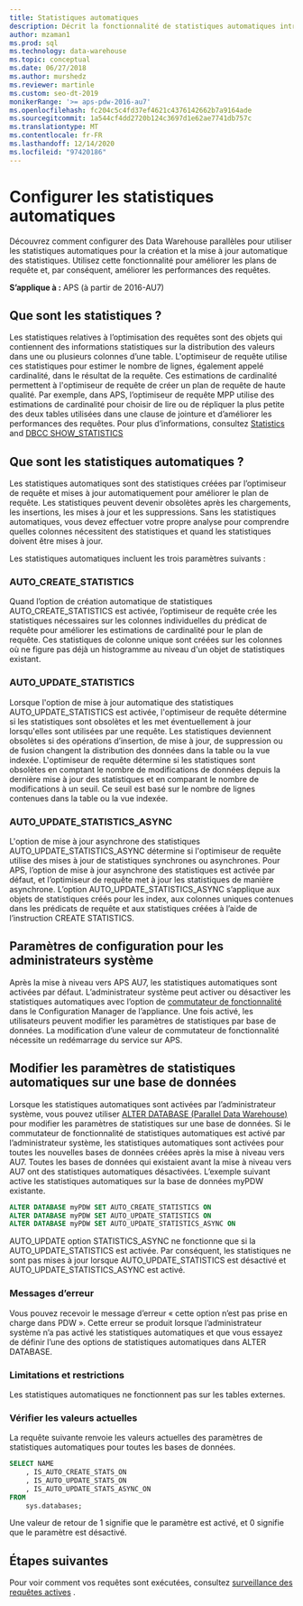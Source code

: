 ```yaml
---
title: Statistiques automatiques
description: Décrit la fonctionnalité de statistiques automatiques introduite dans Analytics Platform System AU7.
author: mzaman1
ms.prod: sql
ms.technology: data-warehouse
ms.topic: conceptual
ms.date: 06/27/2018
ms.author: murshedz
ms.reviewer: martinle
ms.custom: seo-dt-2019
monikerRange: '>= aps-pdw-2016-au7'
ms.openlocfilehash: fc204c5c4fd37ef4621c4376142662b7a9164ade
ms.sourcegitcommit: 1a544cf4dd2720b124c3697d1e62ae7741db757c
ms.translationtype: MT
ms.contentlocale: fr-FR
ms.lasthandoff: 12/14/2020
ms.locfileid: "97420186"
---
```

# <a name="configure-auto-statistics"></a>Configurer les statistiques automatiques

Découvrez comment configurer des Data Warehouse parallèles pour utiliser les statistiques automatiques pour la création et la mise à jour automatique des statistiques.  Utilisez cette fonctionnalité pour améliorer les plans de requête et, par conséquent, améliorer les performances des requêtes.

**S’applique à :** APS (à partir de 2016-AU7)

## <a name="what-are-statistics"></a>Que sont les statistiques ?
Les statistiques relatives à l’optimisation des requêtes sont des objets qui contiennent des informations statistiques sur la distribution des valeurs dans une ou plusieurs colonnes d’une table. L'optimiseur de requête utilise ces statistiques pour estimer le nombre de lignes, également appelé cardinalité, dans le résultat de la requête. Ces estimations de cardinalité permettent à l'optimiseur de requête de créer un plan de requête de haute qualité. Par exemple, dans APS, l’optimiseur de requête MPP utilise des estimations de cardinalité pour choisir de lire ou de répliquer la plus petite des deux tables utilisées dans une clause de jointure et d’améliorer les performances des requêtes.  Pour plus d’informations, consultez [Statistics](../relational-databases/statistics/statistics.md) and [DBCC SHOW_STATISTICS](../t-sql/database-console-commands/dbcc-show-statistics-transact-sql.md)

## <a name="what-are-auto-statistics"></a>Que sont les statistiques automatiques ?
Les statistiques automatiques sont des statistiques créées par l’optimiseur de requête et mises à jour automatiquement pour améliorer le plan de requête. Les statistiques peuvent devenir obsolètes après les chargements, les insertions, les mises à jour et les suppressions. Sans les statistiques automatiques, vous devez effectuer votre propre analyse pour comprendre quelles colonnes nécessitent des statistiques et quand les statistiques doivent être mises à jour.

Les statistiques automatiques incluent les trois paramètres suivants : 

### <a name="auto_create_statistics"></a>AUTO_CREATE_STATISTICS
Quand l’option de création automatique de statistiques AUTO_CREATE_STATISTICS est activée, l’optimiseur de requête crée les statistiques nécessaires sur les colonnes individuelles du prédicat de requête pour améliorer les estimations de cardinalité pour le plan de requête. Ces statistiques de colonne unique sont créées sur les colonnes où ne figure pas déjà un histogramme au niveau d'un objet de statistiques existant.

### <a name="auto_update_statistics"></a>AUTO_UPDATE_STATISTICS 
Lorsque l'option de mise à jour automatique des statistiques AUTO_UPDATE_STATISTICS est activée, l'optimiseur de requête détermine si les statistiques sont obsolètes et les met éventuellement à jour lorsqu'elles sont utilisées par une requête. Les statistiques deviennent obsolètes si des opérations d’insertion, de mise à jour, de suppression ou de fusion changent la distribution des données dans la table ou la vue indexée. L'optimiseur de requête détermine si les statistiques sont obsolètes en comptant le nombre de modifications de données depuis la dernière mise à jour des statistiques et en comparant le nombre de modifications à un seuil. Ce seuil est basé sur le nombre de lignes contenues dans la table ou la vue indexée.

### <a name="auto_update_statistics_async"></a>AUTO_UPDATE_STATISTICS_ASYNC
L'option de mise à jour asynchrone des statistiques AUTO_UPDATE_STATISTICS_ASYNC détermine si l'optimiseur de requête utilise des mises à jour de statistiques synchrones ou asynchrones. Pour APS, l’option de mise à jour asynchrone des statistiques est activée par défaut, et l’optimiseur de requête met à jour les statistiques de manière asynchrone. L’option AUTO_UPDATE_STATISTICS_ASYNC s’applique aux objets de statistiques créés pour les index, aux colonnes uniques contenues dans les prédicats de requête et aux statistiques créées à l’aide de l’instruction CREATE STATISTICS.

## <a name="configuration-settings-for-system-administrators"></a>Paramètres de configuration pour les administrateurs système
Après la mise à niveau vers APS AU7, les statistiques automatiques sont activées par défaut. L’administrateur système peut activer ou désactiver les statistiques automatiques avec l’option de [commutateur de fonctionnalité](appliance-feature-switch.md) dans le Configuration Manager de l’appliance.  Une fois activé, les utilisateurs peuvent modifier les paramètres de statistiques par base de données.
La modification d’une valeur de commutateur de fonctionnalité nécessite un redémarrage du service sur APS.

## <a name="change-auto-statistics-settings-on-a-database"></a>Modifier les paramètres de statistiques automatiques sur une base de données
Lorsque les statistiques automatiques sont activées par l’administrateur système, vous pouvez utiliser [ALTER DATABASE (Parallel Data Warehouse)](../t-sql/statements/alter-database-transact-sql.md?tabs=sqlpdw) pour modifier les paramètres de statistiques sur une base de données. Si le commutateur de fonctionnalité de statistiques automatiques est activé par l’administrateur système, les statistiques automatiques sont activées pour toutes les nouvelles bases de données créées après la mise à niveau vers AU7. Toutes les bases de données qui existaient avant la mise à niveau vers AU7 ont des statistiques automatiques désactivées. L’exemple suivant active les statistiques automatiques sur la base de données myPDW existante.

```sql
ALTER DATABASE myPDW SET AUTO_CREATE_STATISTICS ON
ALTER DATABASE myPDW SET AUTO_UPDATE_STATISTICS ON 
ALTER DATABASE myPDW SET AUTO_UPDATE_STATISTICS_ASYNC ON
```
 
AUTO_UPDATE option STATISTICS_ASYNC ne fonctionne que si la AUTO_UPDATE_STATISTICS est activée.  Par conséquent, les statistiques ne sont pas mises à jour lorsque AUTO_UPDATE_STATISTICS est désactivé et AUTO_UPDATE_STATISTICS_ASYNC est activé. 

### <a name="error-messages"></a>Messages d’erreur
Vous pouvez recevoir le message d’erreur « cette option n’est pas prise en charge dans PDW ».  Cette erreur se produit lorsque l’administrateur système n’a pas activé les statistiques automatiques et que vous essayez de définir l’une des options de statistiques automatiques dans ALTER DATABASE. 

### <a name="limitations-and-restrictions"></a>Limitations et restrictions
Les statistiques automatiques ne fonctionnent pas sur les tables externes. 

### <a name="check-the-current-values"></a>Vérifier les valeurs actuelles
La requête suivante renvoie les valeurs actuelles des paramètres de statistiques automatiques pour toutes les bases de données.

```sql
SELECT NAME
    , IS_AUTO_CREATE_STATS_ON 
    , IS_AUTO_UPDATE_STATS_ON
    , IS_AUTO_UPDATE_STATS_ASYNC_ON
FROM
    sys.databases;
```

Une valeur de retour de 1 signifie que le paramètre est activé, et 0 signifie que le paramètre est désactivé. 

## <a name="next-steps"></a>Étapes suivantes
Pour voir comment vos requêtes sont exécutées, consultez [surveillance des requêtes actives](monitoring-active-queries.md) .
